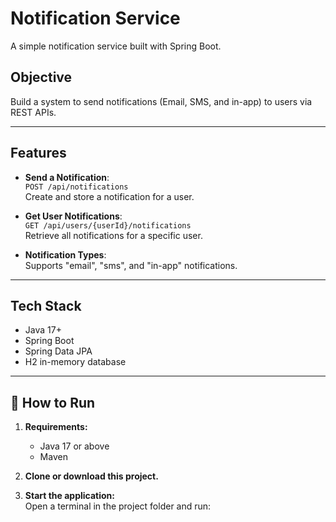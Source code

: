 # Notification Service

A simple notification service built with Spring Boot.

## Objective

Build a system to send notifications (Email, SMS, and in-app) to users via REST APIs.

---

## Features

- **Send a Notification**:  
  `POST /api/notifications`  
  Create and store a notification for a user.

- **Get User Notifications**:  
  `GET /api/users/{userId}/notifications`  
  Retrieve all notifications for a specific user.

- **Notification Types**:  
  Supports "email", "sms", and "in-app" notifications.

---

## Tech Stack

- Java 17+
- Spring Boot
- Spring Data JPA
- H2 in-memory database

---

## 🚀 How to Run

1. **Requirements:**  
   - Java 17 or above  
   - Maven

2. **Clone or download this project.**

3. **Start the application:**  
   Open a terminal in the project folder and run:
